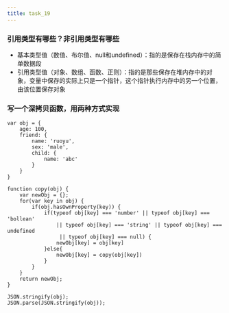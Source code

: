 ```yaml
---
title: task_19
---
```

### 引用类型有哪些？非引用类型有哪些

 - 基本类型值（数值、布尔值、null和undefined）：指的是保存在栈内存中的简单数据段
 - 引用类型值（对象、数组、函数、正则）：指的是那些保存在堆内存中的对象，变量中保存的实际上只是一个指针，这个指针执行内存中的另一个位置，由该位置保存对象


### 写一个深拷贝函数，用两种方式实现
```
var obj = {
	age: 100,
	friend: {
		name: 'ruoyu',
		sex: 'male',
		child: {
			name: 'abc'
		}
	}
}

function copy(obj) {
	var newObj = {};
	for(var key in obj) {
		if(obj.hasOwnProperty(key)) {
			if(typeof obj[key] === 'number' || typeof obj[key] === 'bollean' 
				|| typeof obj[key] === 'string' || typeof obj[key] === undefined
				 || typeof obj[key] === null) {
				newObj[key] = obj[key]
			}else{
				newObj[key] = copy(obj[key])
			}
		}
	}
	return newObj;
}

JSON.stringify(obj);
JSON.parse(JSON.stringify(obj));
```